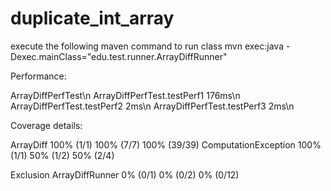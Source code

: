 # duplicate_int_array
execute the following maven command to run class
  mvn exec:java -Dexec.mainClass="edu.test.runner.ArrayDiffRunner"

Performance:

ArrayDiffPerfTest\n
ArrayDiffPerfTest.testPerf1    176ms\n
ArrayDiffPerfTest.testPerf2      2ms\n
ArrayDiffPerfTest.testPerf3      2ms\n

Coverage details:

ArrayDiff	100% (1/1)	100% (7/7)	100% (39/39)
ComputationException	100% (1/1)	50% (1/2)	50% (2/4)

Exclusion
ArrayDiffRunner	0% (0/1)	0% (0/2)	0% (0/12)